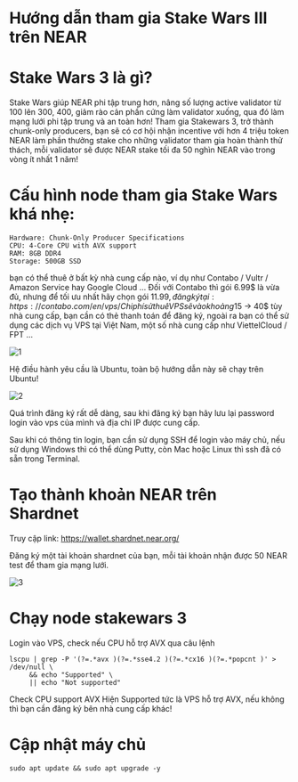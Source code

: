 # Hướng dẫn tham gia Stake Wars III trên NEAR

# Stake Wars 3 là gì?
Stake Wars giúp NEAR phi tập trung hơn, nâng số lượng active validator từ 100 lên 300, 400, giảm rào cản phần cứng làm validator xuống, qua đó làm mạng lưới phi tập trung và an toàn hơn!
Tham gia Stakewars 3, trở thành chunk-only producers, bạn sẽ có cơ hội nhận incentive với hơn 4 triệu token NEAR làm phần thưởng stake cho những validator tham gia hoàn thành thử thách, mỗi validator sẽ được NEAR stake tối đa 50 nghìn NEAR vào trong vòng ít nhất 1 năm!

# Cấu hình node tham gia Stake Wars khá nhẹ:

    Hardware: Chunk-Only Producer Specifications
    CPU: 4-Core CPU with AVX support
    RAM: 8GB DDR4
    Storage: 500GB SSD
    
bạn có thể thuê ở bất kỳ nhà cung cấp nào, ví dụ như Contabo / Vultr / Amazon Service hay Google Cloud …
Đối với Contabo thì gói 6.99$ là vừa đủ, nhưng để tối ưu nhất hãy chọn gói 11.99$, đăng ký tại: https://contabo.com/en/vps/ 
Chi phí sử thuê VPS sẽ vào khoảng 15$ -> 40$ tùy nhà cung cấp, bạn cần có thẻ thanh toán để đăng ký, ngoài ra bạn có thể sử dụng các dịch vụ VPS tại Việt Nam, một số nhà cung cấp như ViettelCloud / FPT …

![1](https://user-images.githubusercontent.com/36226384/183003699-8a6405c5-e782-4ed2-9aed-64703c7181a8.png)

Hệ điều hành yêu cầu là Ubuntu, toàn bộ hướng dẫn này sẽ chạy trên Ubuntu!

![2](https://user-images.githubusercontent.com/36226384/183067247-275dd87f-1c9c-4953-ba34-1a76e1149714.png)

Quá trình đăng ký rất dễ dàng, sau khi đăng ký bạn hãy lưu lại password login vào vps của mình và địa chỉ IP được cung cấp.

Sau khi có thông tin login, bạn cần sử dụng SSH để login vào máy chủ, nếu sử dụng Windows thì có thể dùng Putty, còn Mac hoặc Linux thì ssh đã có sẵn trong Terminal.


# Tạo thành khoản NEAR trên Shardnet
Truy cập link: https://wallet.shardnet.near.org/

Đăng ký một tài khoản shardnet của bạn, mỗi tài khoản nhận được 50 NEAR test để tham gia mạng lưới. 

![3](https://user-images.githubusercontent.com/36226384/183067624-c10a0d95-eef1-4724-8004-baf43623dd80.jpg)

# Chạy node stakewars 3
Login vào VPS, check nếu CPU hỗ trợ AVX qua câu lệnh

    lscpu | grep -P '(?=.*avx )(?=.*sse4.2 )(?=.*cx16 )(?=.*popcnt )' > /dev/null \
         && echo "Supported" \
         || echo "Not supported"


Check CPU support AVX
Hiện Supported tức là VPS hỗ trợ AVX, nếu không thì bạn cần đăng ký bên nhà cung cấp khác!

# Cập nhật máy chủ
    sudo apt update && sudo apt upgrade -y
